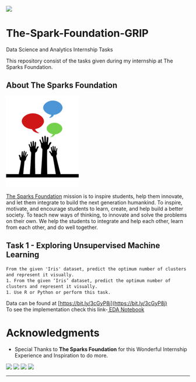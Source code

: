 [![](https://img.shields.io/badge/Author-Mohitshukla-green.svg)](https://github.com/Mstoned )<br>

# The-Spark-Foundation-GRIP
Data Science and Analytics Internship Tasks

This repository consist of the tasks given during my internship at The Sparks Foundation.

## About The Sparks Foundation

![](img.png)

[The Sparks Foundation](https://thesparksfoundationsingapore.org/) mission is to inspire students, help them innovate, and let them integrate to build the next generation humankind. To inspire, motivate, and encourage students to learn, create, and help build a better society. To teach new ways of thinking, to innovate and solve the problems on their own. We help the students to integrate and help each other, learn from each other, and do well together.


## Task 1 - Exploring Unsupervised Machine Learning

    From the given 'Iris' dataset, predict the optimum number of clusters and represent it visually.
    1. From the given ‘Iris’ dataset, predict the optimum number of clusters and represent it visually.
    1. Use R or Python or perform this task.
    
Data can be found at [https://bit.ly/3cGyP8j](https://bit.ly/3cGyP8j)<br>
To see the implementation check this link-<a href="https://github.com/Mstoned/The-Spark-Foundation-GRIP/blob/main/Task1_iris/Eda%20.ipynb"> EDA Notebook </a><br>

                    


# Acknowledgments

* Special Thanks to **The Sparks Foundation** for this Wonderful Internship Experience and Inspiration to do more.

[<img height="30" src = "https://img.shields.io/badge/Youtube-%23E4405F.svg?&style=for-the-badge&logo=Youtube&logoColor=white">][Youtube] 
[<img height="30" src = "https://img.shields.io/badge/gmail-c14438?&style=for-the-badge&logo=gmail&logoColor=white">][gmail] 
[<img height="30" src="https://img.shields.io/badge/linkedin-blue.svg?&style=for-the-badge&logo=linkedin&logoColor=white" />][LinkedIn]
[<img height="30" src="https://img.shields.io/badge/github-black.svg?&style=for-the-badge&logo=github&logoColor=white" />][Github]
<br />
<hr />

[youtube]:https://www.youtube.com/playlist?list=PLWcSxRTjU9nA8J4xLTZ0OzVxCnZEEM3G3
[gmail]: mailto:iammohitshukla9@gmail.com
[linkedin]: https://www.linkedin.com/in/mohit-shukla-597170141/
[github]: https://github.com/Mstoned 
